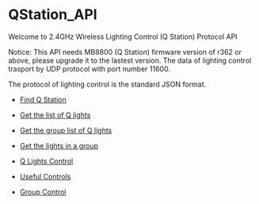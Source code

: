 # QStation_API

Welcome to 2.4GHz Wireless Lighting Control (Q Station) Protocol API

Notice: This API needs MB8800 (Q Station) firmware version of r362 or above, please upgrade it to the lastest version.
The data of lighting control trasport by UDP protocol with port number 11600.

The protocol of lighting control is the standard JSON format. 

* [Find Q Station](https://github.com/BelledsQ/QStation_API/blob/master/Find_Q_Station)

* [Get the list of Q lights](https://github.com/BelledsQ/QStation_API/blob/master/List_lights)

* [Get the group list of Q lights](https://github.com/BelledsQ/QStation_API/blob/master/Group_Lights)

* [Get the lights in a group](https://github.com/BelledsQ/QStation_API/blob/master/get_group_lights)

* [Q Lights Control](https://github.com/BelledsQ/QStation_API/blob/master/light_control)

* [Useful Controls](https://github.com/BelledsQ/QStation_API/blob/master/settings)

* [Group Control](https://github.com/BelledsQ/QStation_API/blob/master/Group_settings)



